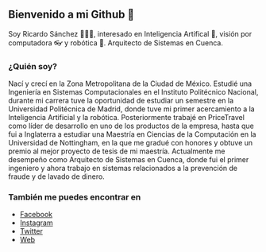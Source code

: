 ## Bienvenido a mi Github 👋

Soy Ricardo Sánchez 🙋🏻‍♂️, interesado en Inteligencia Artifical 🧠, visión por computadora 👓 y robótica 🤖.
Arquitecto de Sistemas en Cuenca.

### ¿Quién soy?

Nací y crecí en la Zona Metropolitana de la Ciudad de México. Estudié una Ingeniería en Sistemas Computacionales en el Instituto Politécnico Nacional, durante mi carrera tuve la oportunidad de estudiar un semestre en la Universidad Politécnica de Madrid, donde tuve mi primer acercamiento a la Inteligencia Artificial y la robótica.
Posteriormente trabajé en PriceTravel como líder de desarrollo en uno de los productos de la empresa, hasta que fui a Inglaterra a estudiar una Maestría en Ciencias de la Computación en la Universidad de Nottingham, en la que me gradué con honores y obtuve un premio al mejor proyecto de tesis de mi maestría.
Actualmente me desempeño como Arquitecto de Sistemas en Cuenca, donde fui el primer ingeniero y ahora trabajo en sistemas relacionados a la prevención de fraude y de lavado de dinero.

### También me puedes encontrar en
- [Facebook](https://www.facebook.com/ricardo8990)
- [Instagram](https://www.instagram.com/ricardo_8990/)
- [Twitter](https://twitter.com/ricardo_8990)
- [Web](https://www.ricardo8990.com/)
